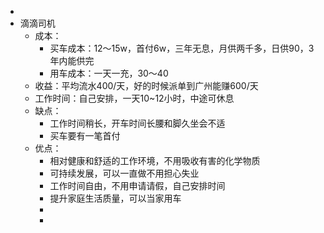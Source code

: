 -
- 滴滴司机
	- 成本：
		- 买车成本：12～15w，首付6w，三年无息，月供两千多，日供90，3年内能供完
		- 用车成本：一天一充，30～40
	- 收益：平均流水400/天，好的时候派单到广州能赚600/天
	- 工作时间：自己安排，一天10~12小时，中途可休息
	- 缺点：
		- 工作时间稍长，开车时间长腰和脚久坐会不适
		- 买车要有一笔首付
	- 优点：
		- 相对健康和舒适的工作环境，不用吸收有害的化学物质
		- 可持续发展，可以一直做不用担心失业
		- 工作时间自由，不用申请请假，自己安排时间
		- 提升家庭生活质量，可以当家用车
		-
		-